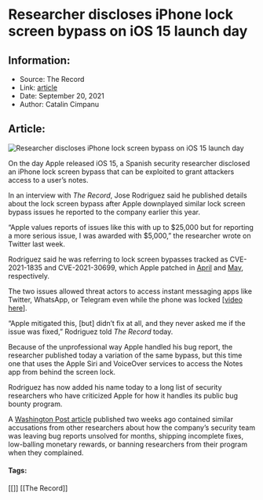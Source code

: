 # Researcher discloses iPhone lock screen bypass on iOS 15 launch day
### 

## Information:
+ Source: The Record
+ Link: [article](https://therecord.media/researcher-discloses-iphone-lock-screen-bypass-on-ios-15-launch-day/)
+ Date: September 20, 2021
+ Author: Catalin Cimpanu


## Article:
![Researcher discloses iPhone lock screen bypass on iOS 15 launch day](https://therecord.media/wp-content/uploads/2021/09/iOS-lock-screen-bypass.jpg)

On the day Apple released iOS 15, a Spanish security researcher disclosed an iPhone lock screen bypass that can be exploited to grant attackers access to a user’s notes.


In an interview with *The Record*, Jose Rodriguez said he published details about the lock screen bypass after Apple downplayed similar lock screen bypass issues he reported to the company earlier this year.


“Apple values reports of issues like this with up to $25,000 but for reporting a more serious issue, I was awarded with $5,000,” the researcher wrote on Twitter last week.





Rodriguez said he was referring to lock screen bypasses tracked as CVE-2021-1835 and CVE-2021-30699, which Apple patched in [April](https://support.apple.com/en-us/HT212317) and [May](https://support.apple.com/en-us/HT212528), respectively.


The two issues allowed threat actors to access instant messaging apps like Twitter, WhatsApp, or Telegram even while the phone was locked [[video here](https://www.youtube.com/watch?v=E4MxqvB4XDM)].


“Apple mitigated this, [but] didn’t fix at all, and they never asked me if the issue was fixed,” Rodriguez told *The Record* today.


Because of the unprofessional way Apple handled his bug report, the researcher published today a variation of the same bypass, but this time one that uses the Apple Siri and VoiceOver services to access the Notes app from behind the screen lock.





Rodriguez has now added his name today to a long list of security researchers who have criticized Apple for how it handles its public bug bounty program.


A [Washington Post article](https://www.washingtonpost.com/technology/2021/09/09/apple-bug-bounty/) published two weeks ago contained similar accusations from other researchers about how the company’s security team was leaving bug reports unsolved for months, shipping incomplete fixes, low-balling monetary rewards, or banning researchers from their program when they complained.





#### Tags:
[[]] [[The Record]]

